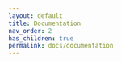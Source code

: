 ```yaml
---
layout: default
title: Documentation
nav_order: 2
has_children: true
permalink: docs/documentation
---
```

